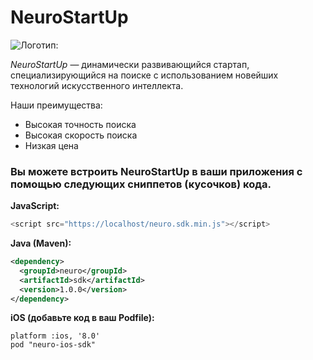 # NeuroStartUp

![Логотип:](https://camo.githubusercontent.com/c6727c717cad1e4820481abb87524f90782445c5/68747470733a2f2f692e696d6775722e636f6d2f495a4f525769492e706e67)

*NeuroStartUp* — динамически развивающийся стартап, специализирующийся на поиске с использованием новейших технологий искусственного интеллекта.

Наши преимущества:
* Высокая точность поиска
* Высокая скорость поиска
* Низкая цена


### Вы можете встроить NeuroStartUp в ваши приложения с помощью следующих сниппетов (кусочков) кода.

**JavaScript:**
```javascript
<script src="https://localhost/neuro.sdk.min.js"></script>
```
**Java (Maven):**
```xml
<dependency>
  <groupId>neuro</groupId>
  <artifactId>sdk</artifactId>
  <version>1.0.0</version>
</dependency>
```

**iOS (добавьте код в ваш Podfile):**
```
platform :ios, '8.0'
pod "neuro-ios-sdk"
```
